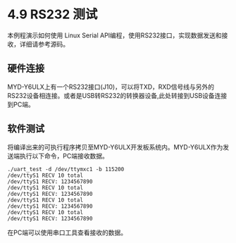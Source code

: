 # 4.9 RS232 测试

本例程演示如何使用 Linux Serial API编程，使用RS232接口，实现数据发送和接收，详细请参考源码。

## 硬件连接
MYD-Y6ULX上有一个RS232接口(J10)，可以将TXD，RXD信号线与另外的RS232设备相连接。或者是USB转RS232的转换器设备,此处转接到USB设备连接到PC端。

## 软件测试

将编译出来的可执行程序拷贝至MYD-Y6ULX开发板系统内。MYD-Y6ULX作为发送端执行以下命令，PC端接收数据。

```
./uart_test -d /dev/ttymxc1 -b 115200
/dev/ttyS1 RECV 10 total
/dev/ttyS1 RECV: 1234567890
/dev/ttyS1 RECV 10 total
/dev/ttyS1 RECV: 1234567890
/dev/ttyS1 RECV 10 total
/dev/ttyS1 RECV: 1234567890
/dev/ttyS1 RECV 10 total
/dev/ttyS1 RECV: 1234567890
```
在PC端可以使用串口工具查看接收的数据。

